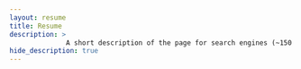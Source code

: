 ```yaml
---
layout: resume
title: Resume
description: >
              A short description of the page for search engines (~150 characters long).
hide_description: true
---
```

